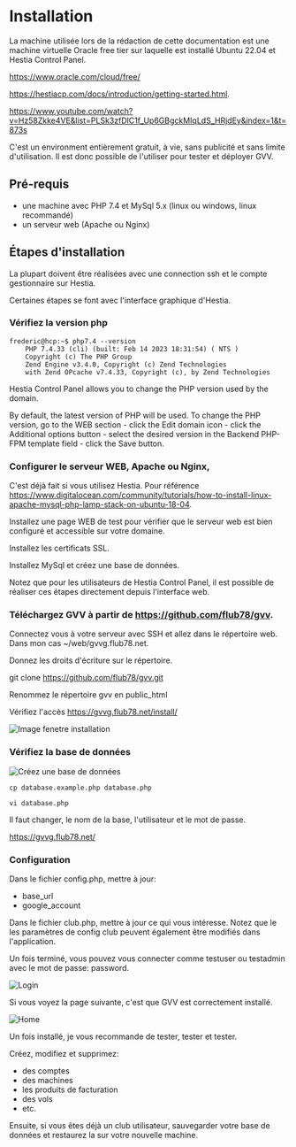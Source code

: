 # Installation

La machine utilisée lors de la rédaction de cette documentation est une machine virtuelle Oracle free tier sur laquelle est installé Ubuntu 22.04 et Hestia Control Panel. 

https://www.oracle.com/cloud/free/

https://hestiacp.com/docs/introduction/getting-started.html.

https://www.youtube.com/watch?v=Hz58Zkke4VE&list=PLSk3zfDlC1f_Up6GBgckMIqLdS_HRjdEy&index=1&t=873s

C'est un environment entièrement gratuit, à vie, sans publicité et sans limite d'utilisation. Il est donc possible de l'utiliser pour tester et déployer GVV.

## Pré-requis

* une machine avec PHP 7.4 et MySql 5.x (linux ou windows, linux recommandé)
* un serveur web (Apache ou Nginx)

## Étapes d'installation

La plupart doivent être réalisées avec une connection ssh et le compte gestionnaire sur Hestia.

Certaines étapes se font avec l'interface graphique d'Hestia.

### Vérifiez la version php

    frederic@hcp:~$ php7.4 --version
        PHP 7.4.33 (cli) (built: Feb 14 2023 18:31:54) ( NTS )
        Copyright (c) The PHP Group
        Zend Engine v3.4.0, Copyright (c) Zend Technologies
        with Zend OPcache v7.4.33, Copyright (c), by Zend Technologies


Hestia Control Panel allows you to change the PHP version used by the domain.

By default, the latest version of PHP will be used. To change the PHP version, go to the WEB section - click the Edit domain icon - click the Additional options button - select the desired version in the Backend PHP-FPM template field - click the Save button.

### Configurer le serveur WEB, Apache ou Nginx, 

C'est déjà fait si vous utilisez Hestia.
Pour référence https://www.digitalocean.com/community/tutorials/how-to-install-linux-apache-mysql-php-lamp-stack-on-ubuntu-18-04. 

Installez une page WEB de test pour vérifier que le serveur web est bien configuré et accessible sur votre domaine.

Installez les certificats SSL.

Installez MySql et créez une base de données.

Notez que pour les utilisateurs de Hestia Control Panel, il est possible de réaliser ces étapes directement depuis l'interface web.

### Téléchargez GVV à partir de https://github.com/flub78/gvv.

Connectez vous à votre serveur avec SSH et allez dans le répertoire web. Dans mon cas ~/web/gvvg.flub78.net.

Donnez les droits d'écriture sur le répertoire.

git clone https://github.com/flub78/gvv.git

Renommez le répertoire gvv en public_html

Vérifiez l'accès https://gvvg.flub78.net/install/

![Image fenetre installation](./images/installation1.png)


### Vérifiez la base de données

![Créez une base de données](./images/new_database.png)

    cp database.example.php database.php

    vi database.php

Il faut changer, le nom de la base, l'utilisateur et le mot de passe.

https://gvvg.flub78.net/ 


### Configuration

Dans le fichier config.php, mettre à jour:

* base_url
* google_account
  
Dans le fichier club.php, mettre à jour ce qui vous intéresse. Notez que le les paramètres de config club peuvent également être modifiés dans l'application.

Un fois terminé, vous pouvez vous connecter comme testuser ou testadmin avec le mot de passe: password.

![Login](./images/login.png)

Si vous voyez la page suivante, c'est que GVV est correctement installé.

![Home](./images/home.png)

Un fois installé, je vous recommande de tester, tester et tester.

Créez, modifiez et supprimez:
* des comptes
* des machines
* les produits de facturation
* des vols
* etc.

Ensuite, si vous êtes déjà un club utilisateur, sauvegarder votre base de données et restaurez la sur votre nouvelle machine.
